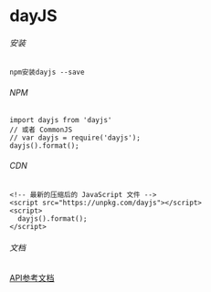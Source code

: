 # dayJS
###### 安装
`npm安装dayjs --save`
###### NPM
```
import dayjs from 'dayjs'
// 或者 CommonJS
// var dayjs = require('dayjs');
dayjs().format();
```

###### CDN
```
<!-- 最新的压缩后的 JavaScript 文件 -->
<script src="https://unpkg.com/dayjs"></script>
<script>
  dayjs().format();
</script>
```
###### 文档
[API参考文档](https://www.cnblogs.com/cjrfan/p/9154539.html)

